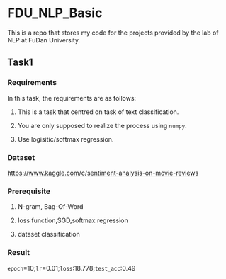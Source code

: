 # FDU_NLP_Basic
This is a repo that stores my code for the projects provided by the lab of NLP at FuDan University.

## Task1
### Requirements
In this task, the requirements are as follows:

1. This is a task that centred on task of text classification.

2. You are only supposed to realize the process using `numpy`.

3. Use logisitic/softmax regression.

### Dataset
https://www.kaggle.com/c/sentiment-analysis-on-movie-reviews

### Prerequisite
1. N-gram, Bag-Of-Word

2. loss function,SGD,softmax regression

3. dataset classification

### Result
`epoch`=10;`lr`=0.01;`loss`:18.778;`test_acc`:0.49